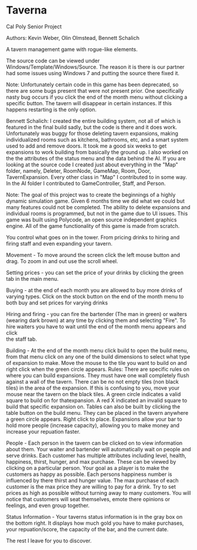 Taverna
=======

Cal Poly Senior Project

Authors: Kevin Weber, Olin Olmstead, Bennett Schalich

A tavern management game with rogue-like elements.

The source code can be viewed under Windows/Template/Windows/Source.
The reason it is there is our partner had some issues using Windows 7 
and putting the source there fixed it.

Note: Unfortunately certain code in this game has been deprecated, so there 
   are some bugs present that were not present prior. One specifically nasty
   bug occurs if you click the end of the month menu without clicking a 
   specific button. The tavern will disappear in certain instances. 
   If this happens restarting is the only option.

Bennett Schalich: I created the entire building system, not all of
   which is featured in the final build sadly, but the code is there 
   and it does work. Unfortunately was buggy for those deleting tavern expansions, 
   making individualized rooms such as kitchens, bathrooms, etc, and a smart system 
   used to add and remove doors. It took me a good six weeks to get expansions to work 
   building from basically the ground up. I also worked on the the attributes of 
   the status menu and the data behind the AI. If you are looking at the source code
   I created just about everything in the "Map" folder, namely, Deleter, RoomNode, GameMap,
   Room, Door, TavernExpansion. Every other class in "Map" I contributed to in some way. 
   In the AI folder I contributed to GameController, Staff, and Person.


Note: The goal of this project was to create the beginnings 
   of a highly dynamic simulation game. Given 6 months time 
   we did what we could but many features could not be completed.
   The ability to delete expansions and individual rooms is programmed, 
   but not in the game due to UI issues. This game was built using Polycode, 
   an open source independent graphics engine. All of the game functionality 
   of this game is made from scratch.

You control what goes on in the tower. 
From pricing drinks to hiring and firing staff 
and even expanding your tavern. 

Movement - To move around the screen click the left mouse button and drag. 
   To zoom in and out use the scroll wheel.

Setting prices - you can set the price of your drinks by
   clicking the green tab in the main menu. 

Buying - at the end of each month you are allowed to buy more drinks
   of varying types. Click on the stock button on the end of the month 
   menu to both buy and set prices for varying drinks

Hiring and firing - you can fire the bartender (The man in green) or waiters 
   (wearing dark brown) at any time by clicking them and selecting "Fire". To
   hire waiters you have to wait until the end of the month menu appears and click  
   the staff tab. 

Building - At the end of the month menu click build to open the build menu, from that menu 
   click on any one of the build dimensions to select what type of expansion to make. Move the 
   mouse to the tile you want to build on and right click when the green circle appears. Rules: There are
   specific rules on where you can build expansions. They must have one wall completely flush against a wall of 
   the tavern. There can be no not empty tiles (non black tiles) in the area of the expansion. If this is 
   confusing to you, move your mouse near the tavern on the black tiles. A green circle indicates a valid 
   square to build on for thatexpansion. A red X indicated an invalid square to build that specific expansion 
   on. Tables can also be built by clicking the table button on the build menu. They can be placed in the 
   tavern anywhere a green circle appears. Right click to place. Expansions allow your bar to hold more people
   (increase capacity), allowing you to make money and increase your repuation faster.

People - Each person in the tavern can be clicked on to view information about them. Your waiter and bartender will automatically wait on people and serve drinks. Each customer has multiple attributes including level, health, happiness, thirst, hunger, and max purchase. These can be viewed by clicking on a particular person. Your goal as a player is to make the customers as happy as possible. Each persons happiness number is influenced by there thirst and hunger value. The max purchase of each customer is the max price they are willing to pay for a drink. Try to set prices as high as possible without turning away to many customers. 
    You will notice that customers will seat themselves, emote there opinions or feelings, and even group
    together.

Status Information - Your taverns status information is in the gray box on the bottom right. It displays how much gold you have to make purchases, your repuation/score, the capacity of the bar, and the current date.

The rest I leave for you to discover.

